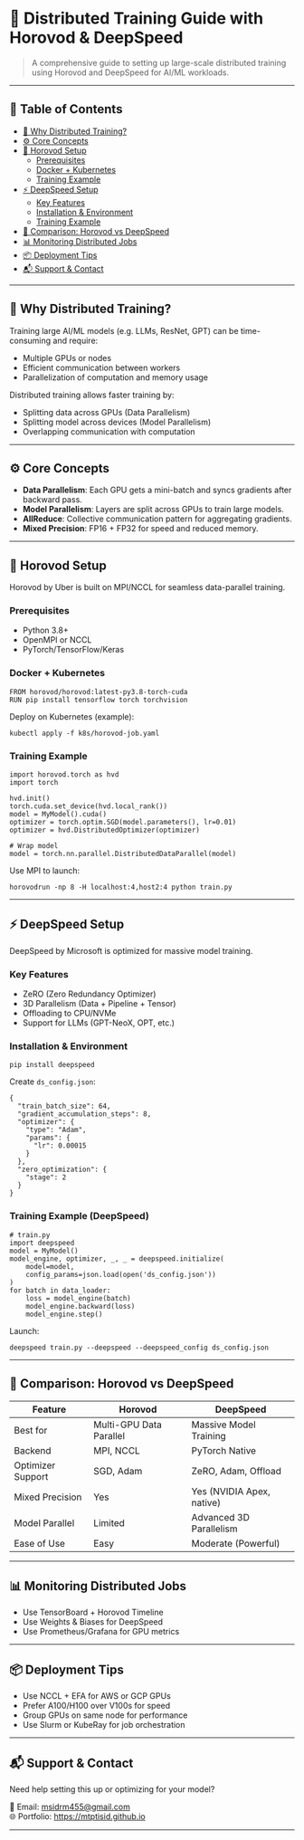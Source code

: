 # 🧠 Distributed Training Guide with Horovod & DeepSpeed

> A comprehensive guide to setting up large-scale distributed training using Horovod and DeepSpeed for AI/ML workloads.

---

## 🧭 Table of Contents

- [📌 Why Distributed Training?](#why-distributed-training)
- [⚙️ Core Concepts](#core-concepts)
- [🚀 Horovod Setup](#horovod-setup)
  - [Prerequisites](#prerequisites)
  - [Docker + Kubernetes](#docker--kubernetes)
  - [Training Example](#training-example)
- [⚡ DeepSpeed Setup](#deepspeed-setup)
  - [Key Features](#key-features)
  - [Installation & Environment](#installation--environment)
  - [Training Example](#training-example-deepspeed)
- [🔁 Comparison: Horovod vs DeepSpeed](#comparison-horovod-vs-deepspeed)
- [📊 Monitoring Distributed Jobs](#monitoring-distributed-jobs)
- [📦 Deployment Tips](#deployment-tips)
- [📬 Support & Contact](#support--contact)

---

## 📌 Why Distributed Training?

Training large AI/ML models (e.g. LLMs, ResNet, GPT) can be time-consuming and require:

- Multiple GPUs or nodes
- Efficient communication between workers
- Parallelization of computation and memory usage

Distributed training allows faster training by:
- Splitting data across GPUs (Data Parallelism)
- Splitting model across devices (Model Parallelism)
- Overlapping communication with computation

---

## ⚙️ Core Concepts

- **Data Parallelism**: Each GPU gets a mini-batch and syncs gradients after backward pass.
- **Model Parallelism**: Layers are split across GPUs to train large models.
- **AllReduce**: Collective communication pattern for aggregating gradients.
- **Mixed Precision**: FP16 + FP32 for speed and reduced memory.

---

## 🚀 Horovod Setup

Horovod by Uber is built on MPI/NCCL for seamless data-parallel training.

### Prerequisites

- Python 3.8+
- OpenMPI or NCCL
- PyTorch/TensorFlow/Keras

### Docker + Kubernetes

```
FROM horovod/horovod:latest-py3.8-torch-cuda
RUN pip install tensorflow torch torchvision
```

Deploy on Kubernetes (example):

```
kubectl apply -f k8s/horovod-job.yaml
```

### Training Example

```
import horovod.torch as hvd
import torch

hvd.init()
torch.cuda.set_device(hvd.local_rank())
model = MyModel().cuda()
optimizer = torch.optim.SGD(model.parameters(), lr=0.01)
optimizer = hvd.DistributedOptimizer(optimizer)

# Wrap model
model = torch.nn.parallel.DistributedDataParallel(model)
```

Use MPI to launch:

```
horovodrun -np 8 -H localhost:4,host2:4 python train.py
```

---

## ⚡ DeepSpeed Setup

DeepSpeed by Microsoft is optimized for massive model training.

### Key Features

- ZeRO (Zero Redundancy Optimizer)
- 3D Parallelism (Data + Pipeline + Tensor)
- Offloading to CPU/NVMe
- Support for LLMs (GPT-NeoX, OPT, etc.)

### Installation & Environment

```
pip install deepspeed
```

Create `ds_config.json`:

```
{
  "train_batch_size": 64,
  "gradient_accumulation_steps": 8,
  "optimizer": {
    "type": "Adam",
    "params": {
      "lr": 0.00015
    }
  },
  "zero_optimization": {
    "stage": 2
  }
}
```

### Training Example (DeepSpeed)

```
# train.py
import deepspeed
model = MyModel()
model_engine, optimizer, _, _ = deepspeed.initialize(
    model=model,
    config_params=json.load(open('ds_config.json'))
)
for batch in data_loader:
    loss = model_engine(batch)
    model_engine.backward(loss)
    model_engine.step()
```

Launch:

```
deepspeed train.py --deepspeed --deepspeed_config ds_config.json
```

---

## 🔁 Comparison: Horovod vs DeepSpeed

| Feature              | Horovod                 | DeepSpeed                   |
|----------------------|--------------------------|-----------------------------|
| Best for             | Multi-GPU Data Parallel  | Massive Model Training      |
| Backend              | MPI, NCCL                | PyTorch Native              |
| Optimizer Support    | SGD, Adam                | ZeRO, Adam, Offload         |
| Mixed Precision      | Yes                      | Yes (NVIDIA Apex, native)   |
| Model Parallel       | Limited                  | Advanced 3D Parallelism     |
| Ease of Use          | Easy                     | Moderate (Powerful)         |

---

## 📊 Monitoring Distributed Jobs

- Use TensorBoard + Horovod Timeline
- Use Weights & Biases for DeepSpeed
- Use Prometheus/Grafana for GPU metrics

---

## 📦 Deployment Tips

- Use NCCL + EFA for AWS or GCP GPUs
- Prefer A100/H100 over V100s for speed
- Group GPUs on same node for performance
- Use Slurm or KubeRay for job orchestration

---

## 📬 Support & Contact

Need help setting this up or optimizing for your model?

📧 Email: msidrm455@gmail.com  
🌐 Portfolio: https://mtptisid.github.io

---

